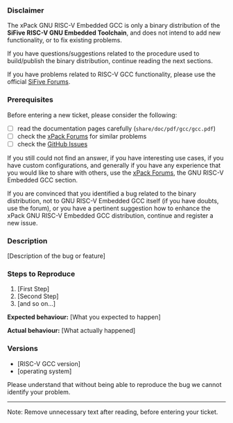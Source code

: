 ### Disclaimer

The xPack GNU RISC-V Embedded GCC is only a binary distribution of
the **SiFive RISC-V GNU Embedded Toolchain**,
and does not intend to add new functionality, or to fix existing problems.

If you have questions/suggestions related to the procedure used to
build/publish the binary distribution, continue reading the next sections.

If you have problems related to RISC-V GCC functionality, please use the
official [SiFive Forums](https://forums.sifive.com/).

### Prerequisites

Before entering a new ticket, please consider the following:

- [ ] read the documentation pages carefully (`share/doc/pdf/gcc/gcc.pdf`)
- [ ] check the [xPack Forums](https://www.tapatalk.com/groups/xpack/) for similar problems
- [ ] check the [GitHub Issues](https://github.com/xpack-dev-tools/riscv-none-elf-gcc-xpack/issues/)

If you still could not find an answer, if you have interesting use
cases, if you have custom configurations, and generally if you have
any experience that you would like to share with others, use the
[xPack Forums](https://www.tapatalk.com/groups/xpack/), the
GNU RISC-V Embedded GCC section.

If you are convinced that you identified a bug related to the binary
distribution, not to GNU RISC-V Embedded GCC itself (if you have doubts,
use the forum), or you have a pertinent suggestion how to enhance the
xPack GNU RISC-V Embedded GCC distribution, continue and register a new issue.

### Description

[Description of the bug or feature]

### Steps to Reproduce

1. [First Step]
2. [Second Step]
3. [and so on...]

**Expected behaviour:** [What you expected to happen]

**Actual behaviour:** [What actually happened]

### Versions

- [RISC-V GCC version]
- [operating system]

Please understand that without being able to reproduce the bug we cannot
identify your problem.

---

Note: Remove unnecessary text after reading, before entering your ticket.
